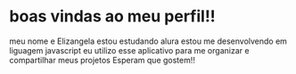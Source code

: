 # boas vindas ao meu perfil!!

meu nome e Elizangela 
estou estudando alura
estou me desenvolvendo em liguagem javascript
eu utilizo esse aplicativo para me organizar e compartilhar meus projetos
Esperam que gostem!!

